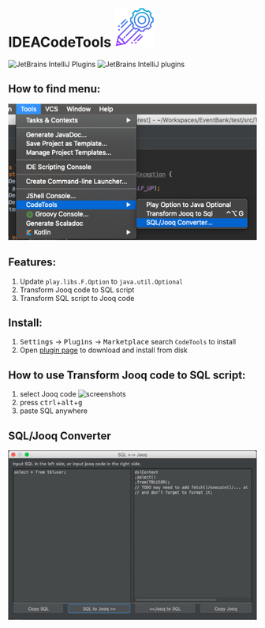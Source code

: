
# IDEACodeTools ![icon](src/main/resources/META-INF/pluginIcon.svg) 

![JetBrains IntelliJ Plugins](https://img.shields.io/jetbrains/plugin/v/11467)    ![JetBrains IntelliJ plugins](https://img.shields.io/jetbrains/plugin/d/11467)



## How to find menu:
![screenshots](ScreenShot2.png)

## Features:
1. Update `play.libs.F.Option` to `java.util.Optional`
2. Transform Jooq code to SQL script
3. Transform SQL script to Jooq code

## Install:
1. <kbd>Settings</kbd> -> <kbd>Plugins</kbd> -> <kbd>Marketplace</kbd> search `CodeTools` to install
2. Open [plugin page](https://plugins.jetbrains.com/plugin/11467-aicoder) to download and install from disk

## How to use Transform Jooq code to SQL script:
1. select Jooq code
    ![screenshots](use.jpg)
2. press <kbd>ctrl</kbd>+<kbd>alt</kbd>+<kbd>g</kbd>
3. paste SQL anywhere

## SQL/Jooq Converter
![screenshots](ScreenShot.png)
